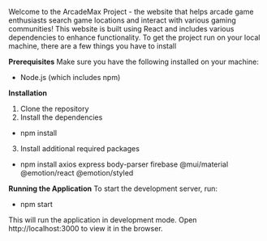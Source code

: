 Welcome to the ArcadeMax Project - the website that helps arcade game enthusiasts search game locations and interact with various gaming communities! This website is built using React and includes various dependencies to enhance functionality.
To get the project run on your local machine, there are a few things you have to install

**Prerequisites**
Make sure you have the following installed on your machine:
* Node.js (which includes npm)

**Installation**
1. Clone the repository
2. Install the dependencies
* npm install
3. Install additional required packages
* npm install axios express body-parser firebase @mui/material @emotion/react @emotion/styled

**Running the Application**
To start the development server, run:
* npm start

This will run the application in development mode. Open http://localhost:3000 to view it in the browser.
